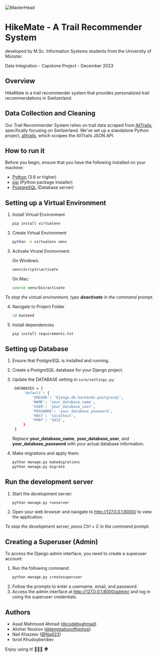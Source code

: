 ![MasterHead](https://i.postimg.cc/85C5Ygt4/Hike-Logo.png)

# HikeMate - A Trail Recommender System

developed by M.Sc. Information Systems students from the University of Münster.

Data Integration - Capstone Project - December 2023

## Overview

HikeMate is a trail recommender system that provides personalized trail recommendations in Switzerland.

## Data Collection and Cleaning

Our Trail Recommender System relies on trail data scraped from [AllTrails](https://www.alltrails.com), specifically focusing on Switzerland. We've set up a standalone Python project, [alltrails](./alltrails/), which scrapes the AllTrails JSON API.

## How to run it

Before you begin, ensure that you have the following installed on your machine:

- [Python](https://www.python.org/) (3.6 or higher)
- [pip](https://pip.pypa.io/en/stable/) (Python package installer)
- [PostgreSQL](https://www.postgresql.org/) (Database server)

## Setting up a Virtual Environment

1. Install Virtual Environment

   ```bash
   pip install virtualenv
   ```

2. Create Virtual Environment
   ```bash
   python -m virtualenv venv
   ```
3. Activate Virutal Environment

   On Windows:

   ```bash
   venv\Scripts\activate
   ```

   On Mac:

   ```bash
   source venv/bin/activate
   ```

_To stop the virtual environment, type **deactivate** in the command prompt._

4. Navigate to Project Folder

   ```bash
   cd backend
   ```

5. Install dependencies
   ```bash
   pip install requirements.txt
   ```
   
## Setting up Database

1. Ensure that PostgreSQL is installed and running.
2. Create a PostgreSQL database for your Django project.
3. Update the DATABASE setting in `core/settings.py`:
   ```bash
    DATABASES = {
        'default': {
            'ENGINE': 'django.db.backends.postgresql',
            'NAME': 'your_database_name',
            'USER': 'your_database_user',
            'PASSWORD': 'your_database_password',
            'HOST': 'localhost',
            'PORT': '5432',
        }
    }
    ```
   Replace **your_database_name**, **your_database_user**, and **your_database_password** with your actual database information.

4. Make migrations and apply them:
   ```bash
   python manage.py makemigrations
   python manage.py migrate
   ```

## Run the development server

1. Start the development server:
   ```bash
   python manage.py runserver
   ```
2. Open your web browser and navigate to http://127.0.0.1:8000/ to view the application.

_To stop the development server, press Ctrl + C in the command prompt._

## Creating a Superuser (Admin)

To access the Django admin interface, you need to create a superuser account:

1. Run the following command:
   ```bash
   python manage.py createsuperuser
   ```
2. Follow the prompts to enter a username, email, and password.
3. Access the admin interface at http://127.0.0.1:8000/admin/ and log in using the superuser credentials.

## Authors

- Asad Mahmood Ahmad ([@codebyahmad](https://github.com/codebyahmad))
- Alisher Nosirov ([@temptationofhiphop](https://github.com/temptationofhiphop))
- Nail Khazeev ([@Naill23](https://github.com/Naill23))
- Isroil Khudoyberdiev

Enjoy using it! 🚵🏽‍♂️ 🌍